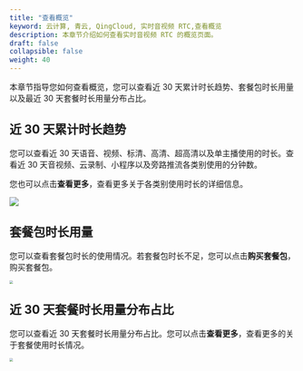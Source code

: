 ```yaml
---
title: "查看概览"
keyword: 云计算, 青云, QingCloud, 实时音视频 RTC,查看概览
description: 本章节介绍如何查看实时音视频 RTC 的概览页面。
draft: false
collapsible: false
weight: 40
---
```


本章节指导您如何查看概览，您可以查看近 30 天累计时长趋势、套餐包时长用量以及最近 30 天套餐时长用量分布占比。

## 近 30 天累计时长趋势

您可以查看近 30 天语音、视频、标清、高清、超高清以及单主播使用的时长。查看近 30 天音视频、云录制、小程序以及旁路推流各类别使用的分钟数。

您也可以点击**查看更多**，查看更多关于各类别使用时长的详细信息。

![](../../_images/um_latest30_duration.png)

## 套餐包时长用量

您可以查看套餐包时长的使用情况。若套餐包时长不足，您可以点击**购买套餐包**，购买套餐包。

<img src="../../_images/um_package_amount.png" style="zoom:40%;" />

## 近 30 天套餐时长用量分布占比

您可以查看近 30 天套餐时长用量分布占比。您可以点击**查看更多**，查看更多的关于套餐使用时长情况。

<img src="../../_images/um_latest30_percentage.png" style="zoom:40%;" />


